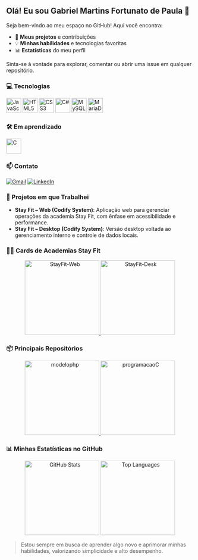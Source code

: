 ## Olá! Eu sou Gabriel Martins Fortunato de Paula 👋

Seja bem-vindo ao meu espaço no GitHub! Aqui você encontra:

- 🎯 **Meus projetos** e contribuições  
- 💡 **Minhas habilidades** e tecnologias favoritas  
- 📊 **Estatísticas** do meu perfil  

Sinta-se à vontade para explorar, comentar ou abrir uma issue em qualquer repositório.


### 💻 Tecnologias
<div align="left">
  <img src="https://cdn.jsdelivr.net/gh/devicons/devicon@latest/icons/javascript/javascript-original.svg" alt="JavaScript" width="40" height="40" />
  <img src="https://cdn.jsdelivr.net/gh/devicons/devicon@latest/icons/html5/html5-original-wordmark.svg" alt="HTML5" width="40" height="40" />
  <img src="https://cdn.jsdelivr.net/gh/devicons/devicon@latest/icons/css3/css3-original-wordmark.svg" alt="CSS3" width="40" height="40" />
  <img src="https://cdn.jsdelivr.net/gh/devicons/devicon@latest/icons/csharp/csharp-original.svg" alt="C#" width="40" height="40" />
  <img src="https://cdn.jsdelivr.net/gh/devicons/devicon@latest/icons/mysql/mysql-original.svg" alt="MySQL" width="40" height="40" />
  <img src="https://cdn.jsdelivr.net/gh/devicons/devicon@latest/icons/mariadb/mariadb-original.svg" alt="MariaDB" width="40" height="40" />
</div>


### 🛠️ Em aprendizado
<div align="left">
  <img src="https://cdn.jsdelivr.net/gh/devicons/devicon@latest/icons/c/c-original.svg" alt="C" width="40" height="40" />
</div>


### 📫 Contato
[![Gmail](https://img.shields.io/badge/-Gmail-%23333?style=for-the-badge&logo=gmail&logoColor=white)](mailto:gabrielmartins180706@gmail.com)
[![LinkedIn](https://img.shields.io/badge/-LinkedIn-%230077B5?style=for-the-badge&logo=linkedin&logoColor=white)](https://www.linkedin.com/in/gabriel-martins-09297934b/)


### 💼 Projetos em que Trabalhei
- **Stay Fit – Web (Codify System)**: Aplicação web para gerenciar operações da academia Stay Fit, com ênfase em acessibilidade e performance.  
- **Stay Fit – Desktop (Codify System)**: Versão desktop voltada ao gerenciamento interno e controle de dados locais.  


### 🏋️‍♂️ Cards de Academias Stay Fit
<div align="center">
  <a href="https://github.com/Codify-Systems/StayFit-Web">
    <img height="200" src="https://github-readme-stats.vercel.app/api/pin/?username=Codify-Systems&repo=StayFit-Web&theme=tokyonight" alt="StayFit-Web" />
  </a>
  <a href="https://github.com/Codify-Systems/StayFit-Desk">
    <img height="200" src="https://github-readme-stats.vercel.app/api/pin/?username=Codify-Systems&repo=StayFit-Desk&theme=tokyonight" alt="StayFit-Desk" />
  </a>
</div>


### 📦 Principais Repositórios
<div align="center">
  <a href="https://github.com/Bielmfp18/modelophp">
    <img height="200" src="https://github-readme-stats.vercel.app/api/pin/?username=Bielmfp18&repo=modelophp&theme=tokyonight" alt="modelophp" />
  </a>
  <a href="https://github.com/Bielmfp18/programacaoC">
    <img height="200" src="https://github-readme-stats.vercel.app/api/pin/?username=Bielmfp18&repo=programacaoC&theme=tokyonight" alt="programacaoC" />
  </a>
</div>


### 📊 Minhas Estatísticas no GitHub
<div align="center">
  <img height="200" src="https://github-readme-stats.vercel.app/api?username=Bielmfp18&show_icons=true&theme=tokyonight&include_all_commits=true&count_private=true" alt="GitHub Stats" />
  <img height="200" src="https://github-readme-stats.vercel.app/api/top-langs/?username=Bielmfp18&layout=compact&theme=tokyonight&langs_count=5" alt="Top Languages" />
</div>

> Estou sempre em busca de aprender algo novo e aprimorar minhas habilidades, valorizando simplicidade e alto desempenho.
